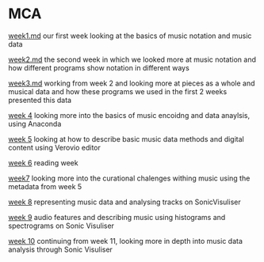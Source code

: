 # MCA



[week1.md](week1.md) our first week looking at the basics of music notation and music data

[week2.md](week2.md) the second week in which we looked more at music notation and how different programs show notation in different ways

[week3.md](week3.md) working from week 2 and looking more at pieces as a whole and musical data and how these programs we used in the first 2 weeks presented this data

[week 4](week4.md) looking more into the basics of music encoidng and data anaylsis, using Anaconda

[week 5](week5.md) looking at how to describe basic music data methods and digital content using Verovio editor

[week 6](week6.md) reading week

[week7](week7.md) looking more into the curational chalenges withing music using the metadata from week 5

[week 8](week8.md) representing music data and analysing tracks on SonicVisuliser

[week 9](week9.md) audio features and describing music using histograms and spectrograms on Sonic Visuliser

[week 10](week10.md) continuing from week 11, looking more in depth into music data analysis through Sonic Visuliser  
